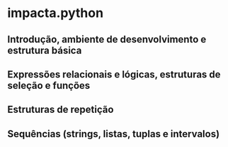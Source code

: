 # impacta.python

## Introdução, ambiente de desenvolvimento e estrutura básica
## Expressões relacionais e lógicas, estruturas de seleção e funções
## Estruturas de repetição
## Sequências (strings, listas, tuplas e intervalos)
